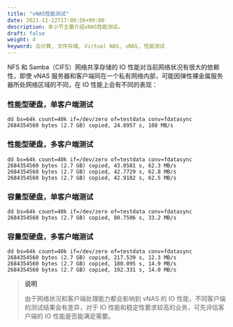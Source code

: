 ```yaml
---
title: "vNAS性能测试"
date: 2021-11-22T17:08:56+09:00
description: 本小节主要介绍vNAS性能测试。
draft: false
weight: 4
keyword: 云计算, 文件存储, Virtual NAS, vNAS, 性能测试
---
```


NFS 和 Samba（CIFS）网络共享存储的 IO 性能对当前网络状况有很大的依赖性，即使 vNAS 服务器和客户端同在一个私有网络内部，可能因弹性裸金属服务器所处网络区域的不同，在 IO 性能上会有不同的表现：

### 性能型硬盘，单客户端测试

```
dd bs=64k count=40k if=/dev/zero of=testdata conv=fdatasync
2684354560 bytes (2.7 GB) copied, 24.8957 s, 108 MB/s
```

### 性能型硬盘，多客户端测试

```
dd bs=64k count=40k if=/dev/zero of=testdata conv=fdatasync
2684354560 bytes (2.7 GB) copied, 43.0581 s, 62.3 MB/s
2684354560 bytes (2.7 GB) copied, 42.7729 s, 62.8 MB/s
2684354560 bytes (2.7 GB) copied, 42.9182 s, 62.5 MB/s
```

### 容量型硬盘，单客户端测试

```
dd bs=64k count=40k if=/dev/zero of=testdata conv=fdatasync
2684354560 bytes (2.7 GB) copied, 80.7506 s, 33.2 MB/s
```

### 容量型硬盘，多客户端测试

```
dd bs=64k count=40k if=/dev/zero of=testdata conv=fdatasync
2684354560 bytes (2.7 GB) copied, 217.539 s, 12.3 MB/s
2684354560 bytes (2.7 GB) copied, 180.095 s, 14.9 MB/s
2684354560 bytes (2.7 GB) copied, 192.331 s, 14.0 MB/s
```

> **说明**
>
> 由于网络状况和客户端处理能力都会影响到 vNAS 的 IO 性能，不同客户端的测试结果会有差异，对于 IO 性能和稳定性要求较高的业务，可先评估客户端的 IO 性能是否能满足需要。